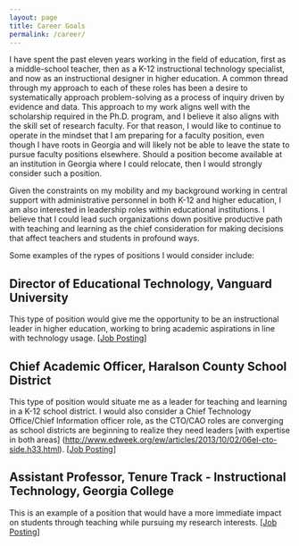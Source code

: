```yaml
---
layout: page
title: Career Goals
permalink: /career/
---
```

I have spent the past eleven years working in the field of education, first as a middle-school teacher, then as a K-12 instructional technology specialist, and now as an instructional designer in higher education. A common thread through my approach to each of these roles has been a desire to systematically approach problem-solving as a process of inquiry driven by evidence and data. This approach to my work aligns well with the scholarship required in the Ph.D. program, and I believe it also aligns with the skill set of research faculty. For that reason, I would like to continue to operate in the mindset that I am preparing for a faculty position, even though I have roots in Georgia and will likely not be able to leave the state to pursue faculty positions elsewhere. Should a position become available at an institution in Georgia where I could relocate, then I would strongly consider such a position.

Given the constraints on my mobility and my background working in central support with administrative personnel in both K-12 and higher education, I am also interested in leadership roles within educational institutions. I believe that I could lead such organizations down positive productive path with teaching and learning as the chief consideration for making decisions that affect teachers and students in profound ways.

Some examples of the rypes of positions I would consider include:

## Director of Educational Technology, Vanguard University
This type of position would give me the opportunity to be an instructional leader in higher education, working to bring academic aspirations in line with technology usage. [[Job Posting](https://drive.google.com/open?id=0BzGBrRPyWKaxc0d6bVBZd29FNE0)]

## Chief Academic Officer, Haralson County School District
This type of position would situate me as a leader for teaching and learning in a K-12 school district. I would also consider a Chief Technology Office/Chief Information officer role, as the CTO/CAO roles are converging as school districts are beginning to realize they need leaders [with expertise in both areas] (http://www.edweek.org/ew/articles/2013/10/02/06el-cto-side.h33.html). [[Job Posting](https://drive.google.com/open?id=0BzGBrRPyWKaxMkN3NU0yXzhfVzg)]

## Assistant Professor, Tenure Track - Instructional Technology, Georgia College
This is an example of a position that would have a more immediate impact on students through teaching while pursuing my research interests. [[Job Posting](https://drive.google.com/open?id=0BzGBrRPyWKaxQ3pJRHVTODJVTmM)]
